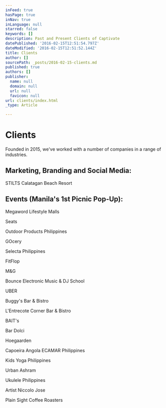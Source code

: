 ```yaml
---
inFeed: true
hasPage: true
inNav: true
inLanguage: null
starred: false
keywords: []
description: Past and Present Clients of Captivate
datePublished: '2016-02-15T12:51:54.797Z'
dateModified: '2016-02-15T12:51:52.144Z'
title: Clients
author: []
sourcePath: _posts/2016-02-15-clients.md
published: true
authors: []
publisher:
  name: null
  domain: null
  url: null
  favicon: null
url: clients/index.html
_type: Article

---
```

# Clients

Founded in 2015, we've worked with a number of companies in a range of industries.

## Marketing, Branding and Social Media:

STILTS Calatagan Beach Resort

## Events (Manila's 1st Picnic Pop-Up):

Megaword Lifestyle Malls

Seats

Outdoor Products Philippines

GOcery

Selecta Philippines

FitFlop

M&G

Bounce Electronic Music & DJ School

UBER

Buggy's Bar & Bistro

L'Entrecote Corner Bar & Bistro

BAIT's

Bar Dolci

Hoegaarden

Capoeira Angola ECAMAR Philippines

Kids Yoga Philippines

Urban Ashram

Ukulele Philippines

Artist Niccolo Jose

Plain Sight Coffee Roasters